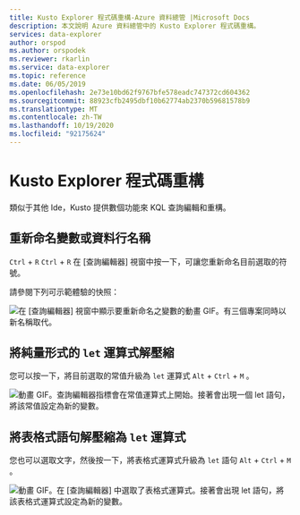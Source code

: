 ```yaml
---
title: Kusto Explorer 程式碼重構-Azure 資料總管 |Microsoft Docs
description: 本文說明 Azure 資料總管中的 Kusto Explorer 程式碼重構。
services: data-explorer
author: orspod
ms.author: orspodek
ms.reviewer: rkarlin
ms.service: data-explorer
ms.topic: reference
ms.date: 06/05/2019
ms.openlocfilehash: 2e73e10bd62f9767bfe578eadc747372cd604362
ms.sourcegitcommit: 88923cfb2495dbf10b62774ab2370b59681578b9
ms.translationtype: MT
ms.contentlocale: zh-TW
ms.lasthandoff: 10/19/2020
ms.locfileid: "92175624"
---
```

# <a name="kusto-explorer-code-refactoring"></a>Kusto Explorer 程式碼重構

類似于其他 Ide，Kusto 提供數個功能來 KQL 查詢編輯和重構。

## <a name="rename-variable-or-column-name"></a>重新命名變數或資料行名稱

`Ctrl` + `R` `Ctrl` + `R` 在 [查詢編輯器] 視窗中按一下，可讓您重新命名目前選取的符號。

請參閱下列可示範體驗的快照：

![在 [查詢編輯器] 視窗中顯示要重新命名之變數的動畫 GIF。有三個專案同時以新名稱取代。](./Images/kusto-explorer-refactor/ke-refactor-rename.gif "重構-重新命名")

## <a name="extract-scalars-as-let-expressions"></a>將純量形式的 `let` 運算式解壓縮

您可以按一下，將目前選取的常值升級為 `let` 運算式 `Alt` + `Ctrl` + `M` 。 

![動畫 GIF。查詢編輯器指標會在常值運算式上開始。接著會出現一個 let 語句，將該常值設定為新的變數。](./Images/kusto-explorer-refactor/ke-extract-as-let-literal.gif "依原樣解壓縮-常值")

## <a name="extract-tabular-statements-as-let-expressions"></a>將表格式語句解壓縮為 `let` 運算式

您也可以選取文字，然後按一下，將表格式運算式升級為 `let` 語句 `Alt` + `Ctrl` + `M` 。 

![動畫 GIF。在 [查詢編輯器] 中選取了表格式運算式。接著會出現 let 語句，將該表格式運算式設定為新的變數。](./Images/kusto-explorer-refactor/ke-extract-as-let-tabular.gif "依表格式的解壓縮")
